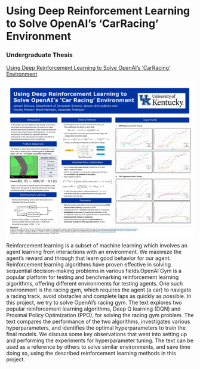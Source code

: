 # Using Deep Reinforcement Learning to Solve OpenAI’s ‘CarRacing’ Environment

### Undergraduate Thesis
[Using Deep Reinforcement Learning to Solve OpenAI’s ‘CarRacing’ Environment](https://github.com/jdhruva03/CarRacing/blob/main/Thesis.pdf)
 
<img src="./Poster.jpg" width="1000" height="auto"> 

Reinforcement learning is a subset of machine learning which involves an agent
learning from interactions with an environment. We maximize the agent’s
reward and through that learn good behavior for our agent. Reinforcement
learning algorithms have proven effective in solving sequential decision-making
problems in various fields.OpenAI Gym is a popular platform for testing and
benchmarking reinforcement learning algorithms, offering different environments for testing agents. One such environment is the racing gym, which
requires the agent (a car) to navigate a racing track, avoid obstacles and
complete laps as quickly as possible. In this project, we try to solve OpenAI’s
racing gym. The text explores two popular reinforcement learning algorithms,
Deep Q learning (DQN) and Proximal Policy Optimization (PPO), for solving the racing gym problem. The text compares the performance of the two
algorithms, investigates various hyperparameters, and identifies the optimal
hyperparameters to train the final models. We discuss some key observations
that went into setting up and performing the experiments for hyperparameter
tuning. The text can be used as a reference by others to solve similar environments, and save time doing so, using the described reinforcement learning
methods in this project.


